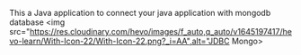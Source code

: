This a Java application to connect your java application with mongodb database
<img src="https://res.cloudinary.com/hevo/images/f_auto,q_auto/v1645197417/hevo-learn/With-Icon-22/With-Icon-22.png?_i=AA",alt="JDBC Mongo>
